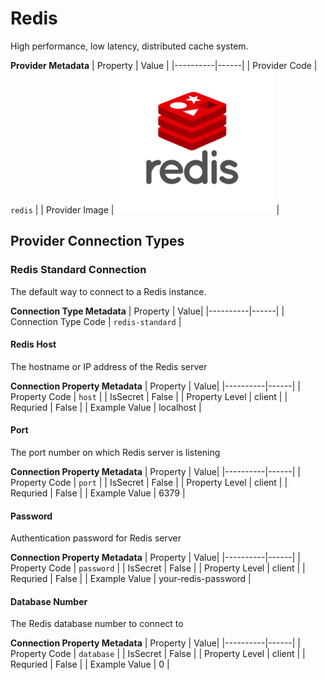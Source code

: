 # Redis
High performance, low latency, distributed cache system.

**Provider Metadata**
| Property | Value |
|----------|------|
| Provider Code | `redis` |
| Provider Image |![Redis Provider Small Image](./images/redis_small.png) |

## Provider Connection Types

<a name="redis-standard"></a>
### Redis Standard Connection
The default way to connect to a Redis instance.

**Connection Type Metadata**
| Property | Value|
|----------|------|
| Connection Type Code | `redis-standard` |

<a name="redis-standard_host"></a>
#### Redis Host
The hostname or IP address of the Redis server

**Connection Property Metadata**
| Property | Value|
|----------|------|
| Property Code | `host` |
| IsSecret | False |
| Property Level | client |
| Requried | False |
| Example Value | localhost |

<a name="redis-standard_port"></a>
#### Port
The port number on which Redis server is listening

**Connection Property Metadata**
| Property | Value|
|----------|------|
| Property Code | `port` |
| IsSecret | False |
| Property Level | client |
| Requried | False |
| Example Value | 6379 |

<a name="redis-standard_password"></a>
#### Password
Authentication password for Redis server

**Connection Property Metadata**
| Property | Value|
|----------|------|
| Property Code | `password` |
| IsSecret | False |
| Property Level | client |
| Requried | False |
| Example Value | your-redis-password |

<a name="redis-standard_database"></a>
#### Database Number
The Redis database number to connect to

**Connection Property Metadata**
| Property | Value|
|----------|------|
| Property Code | `database` |
| IsSecret | False |
| Property Level | client |
| Requried | False |
| Example Value | 0 |



